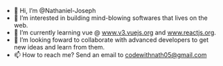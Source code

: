 - 👋 Hi, I’m @Nathaniel-Joseph
- 👀 I’m interested in building mind-blowing softwares that lives on the web.
- 🌱 I’m currently learning vue @ www.v3.vuejs.org and www.reactjs.org.
- 💞️ I’m looking foward to collaborate with advanced developers to get new ideas and learn from them.
- 📫 How to reach me? Send an email to codewithnath05@gmail.com

<!---
Nathaniel-Joseph/Nathaniel-Joseph is a ✨ special ✨ repository because its `README.md` (this file) appears on your GitHub profile.
You can click the Preview link to take a look at your changes.
--->
